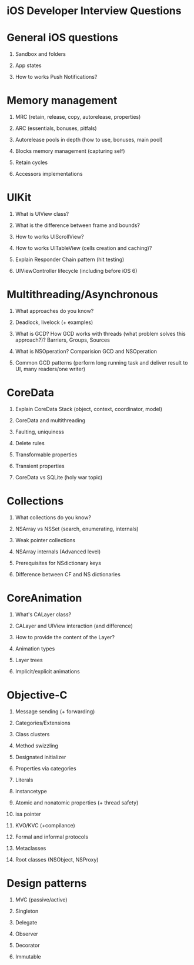 # iOS Developer Interview Questions

# General iOS questions

1) Sandbox and folders

2) App states

3) How to works Push Notifications?


# Memory management

1) MRC (retain, release, copy, autorelease, properties)

2) ARC (essentials, bonuses, pitfals)

3) Autorelease pools in depth (how to use, bonuses, main pool)

4) Blocks memory management (capturing self)

5) Retain cycles

6) Accessors implementations


# UIKit

1) What is UIView class?

2) What is the difference between frame and bounds?

3) How to works UIScrollView?

4) How to works UITableView (cells creation and caching)?

5) Explain Responder Chain pattern (hit testing)

6) UIViewController lifecycle (including before iOS 6)


# Multithreading/Asynchronous 

1) What approaches do you know?

2) Deadlock, livelock (+ examples)

3) What is GCD? How GCD works with threads (what problem solves this approach?)? Barriers, Groups, Sources

4) What is NSOperation? Comparision GCD and NSOperation

5) Common GCD patterns (perform long running task and deliver result to UI, many readers/one writer)


# CoreData

1) Explain CoreData Stack (object, context, coordinator, model)

2) CoreData and multithreading

3) Faulting, uniquiness 

4) Delete rules

5) Transformable properties

6) Transient properties

7) CoreData vs SQLite (holy war topic)


# Collections

1) What collections do you know?

2) NSArray vs NSSet (search, enumerating, internals)

3) Weak pointer collections

4) NSArray internals (Advanced level)

5) Prerequisites for NSdictionary keys

6) Difference between CF and NS dictionaries 


# CoreAnimation

1) What's CALayer class?

2) CALayer and UIView interaction (and difference)

3) How to provide the content of the Layer?

4) Animation types

5) Layer trees

6) Implicit/explicit animations


# Objective-C

1) Message sending (+ forwarding)

2) Categories/Extensions

3) Class clusters

4) Method swizzling

5) Designated initializer

6) Properties via categories

7) Literals

8) instancetype

9) Atomic and nonatomic properties (+ thread safety)

10) isa pointer

11) KVO/KVC (+compilance)

12) Formal and informal protocols

13) Metaclasses

14) Root classes (NSObject, NSProxy)


# Design patterns

1) MVC (passive/active)

2) Singleton

3) Delegate

4) Observer

5) Decorator

6) Immutable



